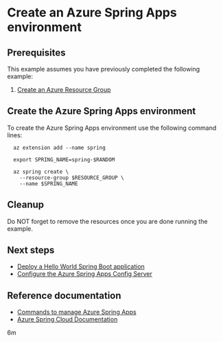 
# Create an Azure Spring Apps environment

## Prerequisites

This example assumes you have previously completed the following example:

1. [Create an Azure Resource Group](../../group/create/README.md)

<!-- workflow.cron(0 9 * * 1) -->
<!-- workflow.include(../../group/create/README.md) -->

## Create the Azure Spring Apps environment

To create the Azure Spring Apps environment use the following command lines:

```shell
  az extension add --name spring

  export SPRING_NAME=spring-$RANDOM

  az spring create \
    --resource-group $RESOURCE_GROUP \
    --name $SPRING_NAME
```

## Cleanup

<!-- workflow.directOnly()

  export RESULT=$(az spring show --resource-group $RESOURCE_GROUP --name $SPRING_NAME --output tsv --query properties.provisioningState)
  az group delete --name $RESOURCE_GROUP --yes || true
  if [[ "$RESULT" != Succeeded ]]; then
    exit 1
  fi

  -->

Do NOT forget to remove the resources once you are done running the example.

## Next steps

* [Deploy a Hello World Spring Boot application](../helloworld/README.md)
* [Configure the Azure Spring Apps Config Server](../config-server/README.md)

## Reference documentation

* [Commands to manage Azure Spring Apps](https://docs.microsoft.com/cli/azure/spring)
* [Azure Spring Cloud Documentation](https://docs.microsoft.com/azure/spring-cloud/)

6m
